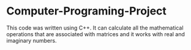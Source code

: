 # Computer-Programing-Project
This code was written using C++.
It can calculate all the mathematical operations that are associated with matrices and it works with real and imaginary numbers.
